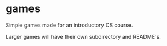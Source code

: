 # games

Simple games made for an introductory CS course.

Larger games will have their own subdirectory and README's.
